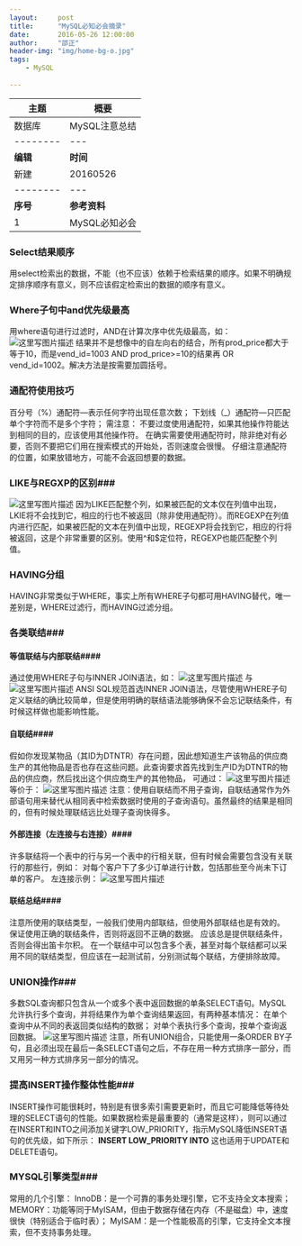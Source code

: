 ```yaml
---
layout:     post
title:      "MySQL必知必会摘录"
date:       2016-05-26 12:00:00
author:     "邵正"
header-img: "img/home-bg-o.jpg"
tags:
    - MySQL    
  
---
```


| 主题     | 概要          |
| -------- | ------------- |
| 数据库   | MySQL注意总结 |
| -------- | ---           |
| **编辑** | **时间**      |
| 新建     | 20160526      |
| -------- | ---           |
| **序号** | **参考资料**  |
| 1        | MySQL必知必会 |

### Select结果顺序  ###
用select检索出的数据，不能（也不应该）依赖于检索结果的顺序。如果不明确规定排序顺序有意义，则不应该假定检索出的数据的顺序有意义。

### Where子句中and优先级最高 ###
用where语句进行过滤时，AND在计算次序中优先级最高，如：
![这里写图片描述](https://imgconvert.csdnimg.cn/aHR0cDovL2ltZy5ibG9nLmNzZG4ubmV0LzIwMTYwNTI2MTkxOTQyNjY5)
结果并不是想像中的自左向右的结合，所有prod_price都大于等于10，而是vend_id=1003 AND prod_price>=10的结果再 OR vend_id=1002。解决方法是按需要加圆括号。
### 通配符使用技巧 ###
百分号（%）通配符—表示任何字符出现任意次数；
下划线（_）通配符—只匹配单个字符而不是多个字符；
需注意：
不要过度使用通配符，如果其他操作符能达到相同的目的，应该使用其他操作符。
在确实需要使用通配符时，除非绝对有必要，否则不要把它们用在搜索模式的开始处，否则速度会很慢。
仔细注意通配符的位置，如果放错地方，可能不会返回想要的数据。

### LIKE与REGXP的区别###
![这里写图片描述](https://imgconvert.csdnimg.cn/aHR0cDovL2ltZy5ibG9nLmNzZG4ubmV0LzIwMTYwNTI2MTkyMjEwOTIw)
因为LIKE匹配整个列，如果被匹配的文本仅在列值中出现，LKIE将不会找到它，相应的行也不被返回（除非使用通配符）。而REGEXP在列值内进行匹配，如果被匹配的文本在列值中出现，REGEXP将会找到它，相应的行将被返回，这是个非常重要的区别。使用^和$定位符，REGEXP也能匹配整个列值。

### HAVING分组 ###
HAVING非常类似于WHERE，事实上所有WHERE子句都可用HAVING替代，唯一差别是，WHERE过滤行，而HAVING过滤分组。

### 各类联结###

#### 等值联结与内部联结####
通过使用WHERE子句与INNER JOIN语法，如：
![这里写图片描述](https://imgconvert.csdnimg.cn/aHR0cDovL2ltZy5ibG9nLmNzZG4ubmV0LzIwMTYwNTI2MTkyNDIzMDYx)
与
![这里写图片描述](https://imgconvert.csdnimg.cn/aHR0cDovL2ltZy5ibG9nLmNzZG4ubmV0LzIwMTYwNTI2MTkyNDM3NDUz)
ANSI SQL规范首选INNER JOIN语法，尽管使用WHERE子句定义联结的确比较简单，但是使用明确的联结语法能够确保不会忘记联结条件，有时候这样做也能影响性能。

#### 自联结####
假如你发现某物品（其ID为DTNTR）存在问题，因此想知道生产该物品的供应商生产的其他物品是否也存在这些问题。此查询要求首先找到生产ID为DTNTR的物品的供应商，然后找出这个供应商生产的其他物品，
可通过：
![这里写图片描述](https://imgconvert.csdnimg.cn/aHR0cDovL2ltZy5ibG9nLmNzZG4ubmV0LzIwMTYwNTI2MTkyNjEzNDU2)
等价于：
![这里写图片描述](https://imgconvert.csdnimg.cn/aHR0cDovL2ltZy5ibG9nLmNzZG4ubmV0LzIwMTYwNTI2MTkyNjMzNDU2)
注意：使用自联结而不用子查询，自联结通常作为外部语句用来替代从相同表中检索数据时使用的子查询语句。虽然最终的结果是相同的，但有时候处理联结远比处理子查询快得多。

#### 外部连接（左连接与右连接）####
许多联结将一个表中的行与另一个表中的行相关联，但有时候会需要包含没有关联行的那些行，例如：
对每个客户下了多少订单进行计数，包括那些至今尚未下订单的客户。
左连接示例：
![这里写图片描述](https://imgconvert.csdnimg.cn/aHR0cDovL2ltZy5ibG9nLmNzZG4ubmV0LzIwMTYwNTI2MTkyODA3Njcy)

#### 联结总结####
注意所使用的联结类型，一般我们使用内部联结，但使用外部联结也是有效的。
保证使用正确的联结条件，否则将返回不正确的数据。
应该总是提供联结条件，否则会得出笛卡尔积。
在一个联结中可以包含多个表，甚至对每个联结都可以采用不同的联结类型，但应该在一起测试前，分别测试每个联结，方便排除故障。

### UNION操作###
多数SQL查询都只包含从一个或多个表中返回数据的单条SELECT语句。MySQL允许执行多个查询，并将结果作为单个查询结果返回，有两种基本情况：
在单个查询中从不同的表返回类似结构的数据；
对单个表执行多个查询，按单个查询返回数据。
![这里写图片描述](https://imgconvert.csdnimg.cn/aHR0cDovL2ltZy5ibG9nLmNzZG4ubmV0LzIwMTYwNTI2MTkzMDA1Njg5)
注意，所有UNION组合，只能使用一条ORDER BY子句，且必须出现在最后一条SELECT语句之后，不存在用一种方式排序一部分，而又用另一种方式排序另一部分的情况。

### 提高INSERT操作整体性能###
INSERT操作可能很耗时，特别是有很多索引需要更新时，而且它可能降低等待处理的SELECT语句的性能。如果数据检索是最重要的（通常是这样），则可以通过在INSERT和INTO之间添加关键字LOW_PRIORITY，指示MySQL降低INSERT语句的优先级，如下所示：
**INSERT  LOW_PRIORITY  INTO**
这也适用于UPDATE和DELETE语句。

### MYSQL引擎类型###
常用的几个引擎：
InnoDB：是一个可靠的事务处理引擎，它不支持全文本搜索；
MEMORY：功能等同于MyISAM，但由于数据存储在内存（不是磁盘）中，速度很快（特别适合于临时表）；
MyISAM：是一个性能极高的引擎，它支持全文本搜索，但不支持事务处理。








